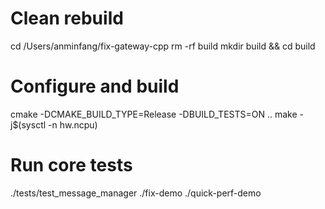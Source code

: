 # Clean rebuild

cd /Users/anminfang/fix-gateway-cpp
rm -rf build
mkdir build && cd build

# Configure and build

cmake -DCMAKE_BUILD_TYPE=Release -DBUILD_TESTS=ON ..
make -j$(sysctl -n hw.ncpu)

# Run core tests

./tests/test_message_manager
./fix-demo
./quick-perf-demo
